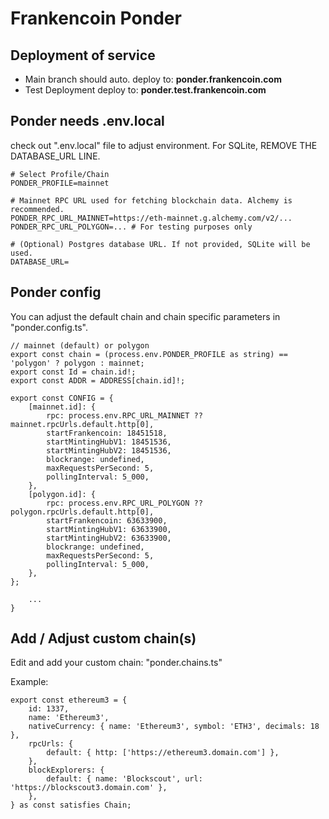 # Frankencoin Ponder

## Deployment of service

-   Main branch should auto. deploy to: **ponder.frankencoin.com**
-   Test Deployment deploy to: **ponder.test.frankencoin.com**

## Ponder needs .env.local

check out ".env.local" file to adjust environment.
For SQLite, REMOVE THE DATABASE_URL LINE.

```
# Select Profile/Chain
PONDER_PROFILE=mainnet

# Mainnet RPC URL used for fetching blockchain data. Alchemy is recommended.
PONDER_RPC_URL_MAINNET=https://eth-mainnet.g.alchemy.com/v2/...
PONDER_RPC_URL_POLYGON=... # For testing purposes only

# (Optional) Postgres database URL. If not provided, SQLite will be used.
DATABASE_URL=
```

## Ponder config

You can adjust the default chain and chain specific parameters in "ponder.config.ts".

```
// mainnet (default) or polygon
export const chain = (process.env.PONDER_PROFILE as string) == 'polygon' ? polygon : mainnet;
export const Id = chain.id!;
export const ADDR = ADDRESS[chain.id]!;

export const CONFIG = {
	[mainnet.id]: {
		rpc: process.env.RPC_URL_MAINNET ?? mainnet.rpcUrls.default.http[0],
		startFrankencoin: 18451518,
		startMintingHubV1: 18451536,
		startMintingHubV2: 18451536,
		blockrange: undefined,
		maxRequestsPerSecond: 5,
		pollingInterval: 5_000,
	},
	[polygon.id]: {
		rpc: process.env.RPC_URL_POLYGON ?? polygon.rpcUrls.default.http[0],
		startFrankencoin: 63633900,
		startMintingHubV1: 63633900,
		startMintingHubV2: 63633900,
		blockrange: undefined,
		maxRequestsPerSecond: 5,
		pollingInterval: 5_000,
	},
};

	...
}
```

## Add / Adjust custom chain(s)

Edit and add your custom chain: "ponder.chains.ts"

Example:

```
export const ethereum3 = {
	id: 1337,
	name: 'Ethereum3',
	nativeCurrency: { name: 'Ethereum3', symbol: 'ETH3', decimals: 18 },
	rpcUrls: {
		default: { http: ['https://ethereum3.domain.com'] },
	},
	blockExplorers: {
		default: { name: 'Blockscout', url: 'https://blockscout3.domain.com' },
	},
} as const satisfies Chain;
```
